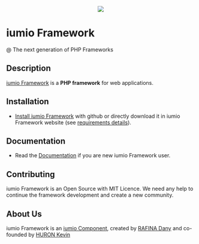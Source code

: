 <p align="center"><a href="https://framework.iumio.com" target="_blank">
    <img src="https://framework.iumio.com/iumio-black.png">
</a></p>

iumio Framework
================

@ The next generation of PHP Frameworks



Description
------------

[iumio Framework][1] is a **PHP framework** for web applications. 

Installation
------------

* [Install iumio Framework][2] with github or directly download it in iumio Framework website (see
  [requirements details][3]).

Documentation
-------------

* Read the [Documentation][4] if you are new iumio Framework user.


Contributing
------------

iumio Framework is an Open Source with MIT Licence.
We need any help to continue the framework development and create a new community.


About Us
--------

iumio Framework is an [iumio Component][5], created by [RAFINA Dany][6] and co-founded by [HURON Kevin][7]

[1]: https://framework.iumio.com
[2]: https://framework.iumio.com
[3]: https://framework.iumio.com
[4]: https://docs.framework.iumio.com
[5]: https://iumio.com
[6]: https://www.linkedin.com/in/dany-rafina-672041b3/
[7]: http://kevinhuron.fr/